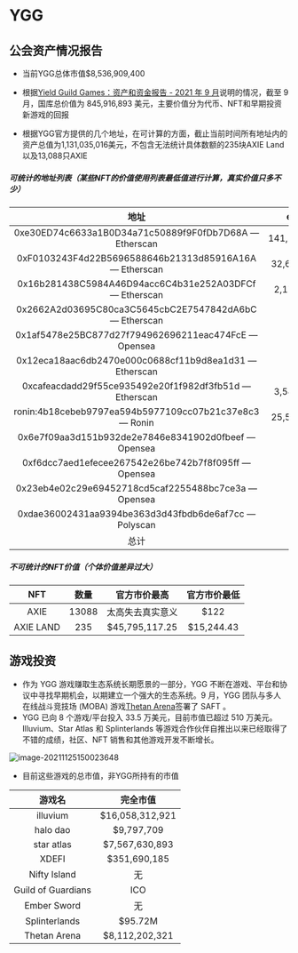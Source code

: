 # YGG



## 公会资产情况报告

- 当前YGG总体市值$8,536,909,400

- 根据[Yield Guild Games：资产和资金报告 - 2021 年 9 月](https://medium.com/yield-guild-games/yield-guild-games-asset-treasury-report-september-2021-1de8b56fdd5e)说明的情况，截至 9 月，国库总价值为 845,916,893 美元，主要价值分为代币、NFT和早期投资新游戏的回报
- 根据YGG官方提供的几个地址，在可计算的方面，截止当前时间所有地址内的资产总值为1,131,035,016美元，不包含无法统计具体数额的235块AXIE Land以及13,088只AXIE

##### 可统计的地址列表（某些NFT的价值使用列表最低值进行计算，真实价值只多不少）

|                          地址                          |    eth     |  预估token价值   |       总计       |
| :----------------------------------------------------: | :--------: | :--------------: | :--------------: |
| 0xe30ED74c6633a1B0D34a71c50889f9F0fDb7D68A — Etherscan | 141,592.12 | 1,123,318,054.32 | 1,123,459,646.44 |
| 0xF0103243F4d22B5696588646b21313d85916A16A — Etherscan | 32,662.30  |      223.94      |    32,886.24     |
| 0x16b281438C5984A46D94acc6C4b31e252A03DFCf — Etherscan |  2,170.19  |   3,960,322.82   |   3,962,493.01   |
| 0x2662A2d03695C80ca3C5645cbC2E7547842dA6bC — Etherscan |     0      |    21,038.51     |    21,038.51     |
|  0x1af5478e25BC877d27f794962696211eac474FcE — Opensea  |     0      |     2169216      |     2169216      |
| 0x12eca18aac6db2470e000c0688cf11b9d8ea1d31 — Etherscan |     0      |     4487.57      |     4487.57      |
| 0xcafeacdadd29f55ce935492e20f1f982df3fb51d — Etherscan |  3,544.10  |   1,266,840.45   |   1,270,384.55   |
| ronin:4b18cebeb9797ea594b5977109cc07b21c37e8c3 — Ronin | 25,512.24  |    44,193.26     |    69,705.50     |
|  0x6e7f09aa3d151b932de2e7846e8341902d0fbeef — Opensea  |            |       1000       |       1000       |
|  0xf6dcc7aed1efecee267542e26be742b7f8f095ff — Opensea  |            |      38700       |      38700       |
|  0x23eb4e02c29e69452718cd5caf2255488bc7ce3a — Opensea  |            |       5400       |       5400       |
| 0xdae36002431aa9394be363d3d43fbdb6de6af7cc — Polyscan  |            |      57.79       |      57.79       |
|                          总计                          |            |                  | 1,131,035,015.61 |

##### 不可统计的NFT价值（个体价值差异过大）

|    NFT    | 数量  |   官方市价最高   | 官方市价最低 |
| :-------: | :---: | :--------------: | :----------: |
|   AXIE    | 13088 | 太高失去真实意义 |     $122     |
| AXIE LAND |  235  |  $45,795,117.25  |  $15,244.43  |



## 游戏投资

- 作为 YGG 游戏赚取生态系统长期愿景的一部分，YGG 不断在游戏、平台和协议中寻找早期机会，以期建立一个强大的生态系统。9 月，YGG 团队与多人在线战斗竞技场 (MOBA) 游戏[Thetan Arena](https://medium.com/yield-guild-games/ygg-acquires-heroes-in-play-to-earn-moba-game-thetan-arena-3433de7cfabd)签署了 SAFT 。
- YGG 已向 8 个游戏/平台投入 33.5 万美元，目前市值已超过 510 万美元。Illuvium、Star Atlas 和 Splinterlands 等游戏合作伙伴自推出以来已经取得了不错的成绩，社区、NFT 销售和其他游戏开发不断增长。

![image-20211125150023648](https://i.loli.net/2021/11/25/hxgMpo9H6PF4zXf.png)

- 目前这些游戏的总市值，非YGG所持有的市值

|       游戏名       |    完全市值     |
| :----------------: | :-------------: |
|      illuvium      | $16,058,312,921 |
|      halo dao      |   $9,797,709    |
|     star atlas     | $7,567,630,893  |
|       XDEFI        |  $351,690,185   |
|    Nifty Island    |       无        |
| Guild of Guardians |       ICO       |
|    Ember Sword     |       无        |
|   Splinterlands    |     $95.72M     |
|    Thetan Arena    | $8,112,202,321  |

